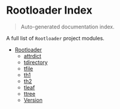 # Rootloader Index

> Auto-generated documentation index.

A full list of `Rootloader` project modules.

- [Rootloader](rootloader/index.md#rootloader)
    - [attrdict](rootloader/attrdict.md#attrdict)
    - [tdirectory](rootloader/tdirectory.md#tdirectory)
    - [tfile](rootloader/tfile.md#tfile)
    - [th1](rootloader/th1.md#th1)
    - [th2](rootloader/th2.md#th2)
    - [tleaf](rootloader/tleaf.md#tleaf)
    - [ttree](rootloader/ttree.md#ttree)
    - [Version](rootloader/version.md#version)
